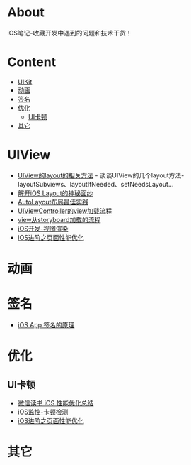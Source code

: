 # About
iOS笔记-收藏开发中遇到的问题和技术干货！

# Content
- [UIKit](#UIKit)
- [动画](#animation)
- [签名](#app-sign)
- [优化](#performance)
	- [UI卡顿](#performance-ui)
- [其它](#other)

# UIView
* [UIView的layout的相关方法](http://www.jianshu.com/p/eb2c4bb4e3f1) - 谈谈UIView的几个layout方法-layoutSubviews、layoutIfNeeded、setNeedsLayout...
* [解开iOS Layout的神秘面纱](http://tech.gc.com/demystifying-ios-layout/)
* [AutoLayout布局最佳实践](http://www.jianshu.com/p/07d1244f67dd)
* [UIViewController的view加载流程](http://szulctomasz.com/2015/08/03/ios-uiviewcontroller-view-loading-process-demistyfied.html)
* [view从storyboard加载的流程](http://szulctomasz.com/2015/08/21/ios-initialization-process-of-a-view-loaded-from-a-storyboard.html)
* [iOS开发-视图渲染](http://www.jianshu.com/p/748f9abafff8)
* [iOS进阶之页面性能优化](http://oncenote.com/2015/12/08/How-to-build-UI/)

# 动画

# 签名
* [iOS App 签名的原理](http://wereadteam.github.io/2017/03/13/Signature/)


# 优化

## UI卡顿
* [微信读书 iOS 性能优化总结](http://wereadteam.github.io/2016/05/03/WeRead-Performance/)
* [iOS监控-卡顿检测](http://www.jianshu.com/p/ea36e0f2e7ae) 
* [iOS进阶之页面性能优化](http://www.jianshu.com/p/1b5cbf155b31)


# 其它